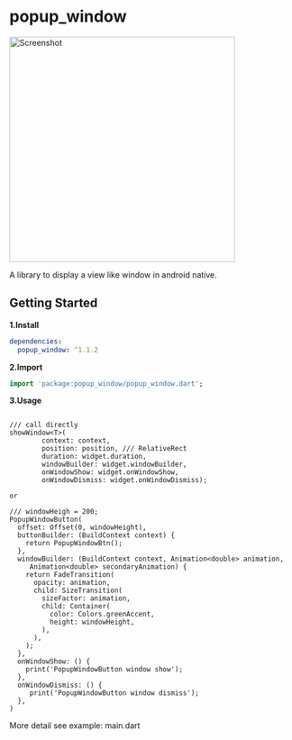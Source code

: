 # popup_window

<img src="screenshot/20190316_160029.gif"  height="400" alt="Screenshot"/> 

A library to display a view like window in android native.
## Getting Started

**1.Install**
```yaml
dependencies:
  popup_window: ^1.1.2
```

**2.Import**

```dart
import 'package:popup_window/popup_window.dart';
```

**3.Usage**
```

/// call directly
showWindow<T>(
        context: context,
        position: position, /// RelativeRect
        duration: widget.duration,
        windowBuilder: widget.windowBuilder,
        onWindowShow: widget.onWindowShow,
        onWindowDismiss: widget.onWindowDismiss);

or

/// windowHeigh = 200;
PopupWindowButton(
  offset: Offset(0, windowHeight),
  buttonBuilder: (BuildContext context) {
    return PopupWindowBtn();
  },
  windowBuilder: (BuildContext context, Animation<double> animation,
     Animation<double> secondaryAnimation) {
    return FadeTransition(
      opacity: animation,
      child: SizeTransition(
        sizeFactor: animation,
        child: Container(
          color: Colors.greenAccent,
          height: windowHeight,
        ),
      ),
    );
  },
  onWindowShow: () {
    print('PopupWindowButton window show');
  },
  onWindowDismiss: () {
     print('PopupWindowButton window dismiss');
  },
)
```

More detail see example: main.dart
